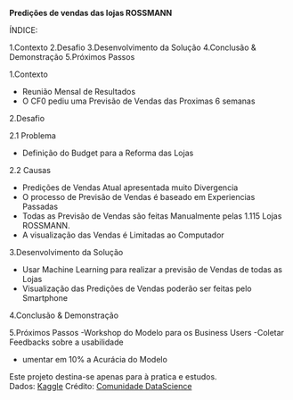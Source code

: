 
<b>Predições de vendas das lojas ROSSMANN</b>

ÍNDICE:

1.Contexto 
2.Desafio
3.Desenvolvimento da Solução
4.Conclusão & Demonstração 
5.Próximos Passos


1.Contexto

- Reunião Mensal de Resultados
- O CF0 pediu uma Previsão de Vendas das Proximas 6 semanas

2.Desafio

2.1 Problema

- Definição do Budget para a Reforma das Lojas

2.2 Causas

- Predições de Vendas Atual apresentada muito Divergencia
- O processo de Previsão de Vendas é baseado em Experiencias Passadas
- Todas as Previsão de Vendas são feitas Manualmente pelas 1.115 Lojas ROSSMANN.
- A visualização das Vendas é Limitadas ao Computador


3.Desenvolvimento da Solução
- Usar Machine Learning para realizar a previsão de Vendas de todas as Lojas 
- Visualização das Predições de Vendas poderão ser feitas pelo Smartphone

4.Conclusão & Demonstração 

5.Próximos Passos
-Workshop do Modelo para os Business Users
-Coletar Feedbacks sobre a usabilidade 
- umentar em 10% a Acurácia do Modelo 

Este projeto destina-se apenas para à pratica e estudos.  
Dados: [Kaggle](https://www.kaggle.com/competitions/rossmann-store-sales/data)
Crédito: [Comunidade DataScience](https://www.comunidadedatascience.com/)
